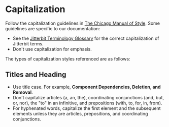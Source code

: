 ﻿# Capitalization

Follow the capitalization guidelines in <a href="https://www.chicagomanualofstyle.org/home.html" target="_blank">The Chicago Manual of Style</a>. Some guidelines are specific to our documentation:

* See the [Jitterbit Terminology Glossary](https://www.chicagomanualofstyle.org/home.html) for the
correct capitalization of Jitterbit terms.
* Don't use capitalization for emphasis.

The types of capitalization styles referenced are as follows:

## Titles and Heading
* Use title case. For example, **Component Dependencies, Deletion, and Removal**.
* Don't capitalize articles (a, an, the), coordinating conjunctions (and, but, or, nor), the "to" in an infinitive, and prepositions (with, to, for, in, from).
* For hyphenated words, capitalize the first element and the subsequent elements unless they are
articles, prepositions, and coordinating conjunctions. 
